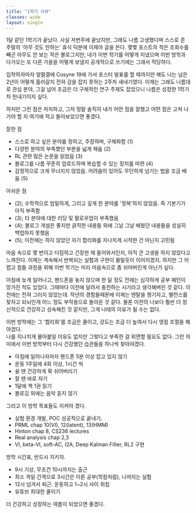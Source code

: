 ```yaml
---
title: "1학기 리뷰"
classes: wide
layout: single
--- 
```


  
  
1달 같던 1학기가 끝났다. 
사실 저번주에 끝났지만, 그래도 나름 고생했다며 스스로 준 주말의 '아무 것도 안하는' 휴식 덕분에 이제야 글을 쓴다. 
몇몇 포스트의 작은 조회수를 빼곤 아무도 안 보는 작은 블로그지만, 
내가 이번 학기를 어떻게 지냈으며 이번 방학과 다가오는 또 다른 가을을 어떻게 보낼지 공개적으로 쓰기에는 그래서 적당하다. 
  
입학하자마자 얼떨결에 Cosyne 19에 가서 포스터 발표를 할 때까지만 해도 
나는 남은 2년이 어떻게 흘러갈지 전혀 감을 잡지 못하는 2주차 새내기였다. 
이제는 그래도 나름대로 관심 분야, 그걸 넘어 조금은 더 구체적인 연구 주제도 잡았으니 
나름은 성장한 1학기차 헌내기이지 싶다. 
  
하지만 그런 점은 차치하고, 그저 정말 솔직히 내가 어떤 점을 잘했고 어떤 점은 고쳐 나가야 할 지 여기에 적고 돌아보았으면 좋겠다. 
  
  
잘한 점 
- 스스로 하고 싶은 분야를 정하고, 주장하며, 구체화함 (1)
- 다양한 분야의 부족했던 부분을 넓게 채움 (2)
- RL 관련 많은 논문을 읽었음 (3)
- 블로그를 나름 꾸준히 업로드하며 복습할 수 있는 장치를 마련 (4)
- 감정적으로 크게 무너지지 않았음. 어려움이 있어도 무던하게 넘기는 법을 조금 배움 (5)

아쉬운 점
- (2); 수학적으로 엄밀하게, 그리고 깊게 한 분야를 '정복'하지 않았음. 즉 기본기가 아직 부족함
- (3); 타 분야에 대한 리딩 및 팔로우업이 부족했음
- (4); 블로그 개설은 좋지만 굵직한 내용들 외에 그날 그날 배웠던 내용들을 성실히 백업하지 못했음
- (5); 이전에는 하지 않았던 자기 합리화를 지나치게 시작한 건 아닌지 고민됨

마음 속으로 몇 번이고 다짐하고 긴장한 채 들어와서인지, 아직 큰 고생을 하지 않았다고 느껴진다. 
이제는 계속해서 반복되는 실험과 구현이 물밀듯이 이어지겠지. 하지만 그 어렵고 힘들 과정을 위해 
이번 학기는 미리 마음속으로 좀 쉬어버린게 아닌가 싶다. 
  
아침에 늦게 일어나고, 핸드폰을 놓지 않으며 한 달 정도 전에는 심각하게 공부 패턴이 망가진 적도 있었다. 
그때마다 이전에 달려서 충전하는 시기라고 생각해버린 것 같다. 이전에는 전혀 그러지 않았는데. 
작년의 경험들때문에 이제는 멘탈을 챙기자고, 밸런스를 찾자고 되뇌인게 어느 정도 부작용으로 돌아온 것 같다. 
물론 이전의 나보다 훨씬 더 정신적으로 건강하고 성숙해진 것 같지만, 그게 나태의 이유가 될 수는 없다. 
  
이번 방학에는 그 '합리화'를 조금은 줄이고, 강도는 조금 더 높여서 다시 영점 조절을 해야겠다.  
나를 지나치게 몰아붙일 이유도 없지만 그렇다고 부족한 걸 외면할 필요도 없다. 
그런 의미에서 이번 방학부터 다시 건강했던 습관들을 하나씩 찾아야겠다. 
- 아침에 일어나자마자 핸드폰 5분 이상 잡고 있지 않기 
- 운동 1주일에 4회 이상, 1시간 씩
- 쉴 땐 건강하게 확 쉬어버리기 
- 잘 땐 바로 자기 
- 1달에 책 1권 읽기
- 블로깅 외에는 음악 듣지 않기
  
그리고 이 방학 목표들도 지켜야 겠다. 
- 실험 환경 개발, POC 성공적으로 끝내기. 
- PRML chap 10(VI), 12(latent), 13(HMM)
- Hinton chap 8, CS236 lectures
- Real analysis chap 2,3 
- VI, beta-VI, soft-AC, I2A, Deep Kalman Filter, RL2 구현 
  
  
방학 시간표, 반드시 지키자. 
- 9시 기상, 무조건 10시까지는 출근 
- 최소 격일 간격으로 3시간은 이론 공부(학점처럼), 나머지는 실험
- 12시 넘겨서 퇴근. 운동하고 1~2시 사이 취침 
- 유튜브 최대한 줄이기 
  
더 건강하고 성장하는 여름이 되었으면 좋겠다.
